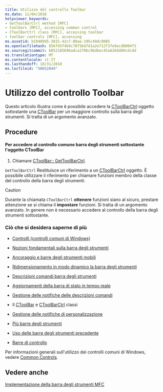 ```yaml
---
title: Utilizzo del controllo Toolbar
ms.date: 11/04/2016
helpviewer_keywords:
- GetToolBarCtrl method [MFC]
- toolbars [MFC], accessing common control
- CToolBarCtrl class [MFC], accessing toolbar
- toolbar controls [MFC], accessing
ms.assetid: b19409d5-3831-42c7-80ae-195c49dc9085
ms.openlocfilehash: 856f45f4b9c78f5bd7d1a2e712f3fe9acd8004f3
ms.sourcegitcommit: 6052185696adca270bc9bdbec45a626dd89cdcdd
ms.translationtype: MT
ms.contentlocale: it-IT
ms.lasthandoff: 10/31/2018
ms.locfileid: "50652049"
---
```

# <a name="working-with-the-toolbar-control"></a>Utilizzo del controllo Toolbar

Questo articolo illustra come è possibile accedere la [CToolBarCtrl](../mfc/reference/ctoolbarctrl-class.md) oggetto sottostante una [CToolBar](../mfc/reference/ctoolbar-class.md) per un maggiore controllo sulla barra degli strumenti. Si tratta di un argomento avanzato.

## <a name="procedures"></a>Procedure

#### <a name="to-access-the-toolbar-common-control-underlying-your-ctoolbar-object"></a>Per accedere al controllo comune barra degli strumenti sottostante l'oggetto CToolBar

1. Chiamare [CToolBar:: GetToolBarCtrl](../mfc/reference/ctoolbar-class.md#gettoolbarctrl).

`GetToolBarCtrl` Restituisce un riferimento a un [CToolBarCtrl](../mfc/reference/ctoolbarctrl-class.md) oggetto. È possibile utilizzare il riferimento per chiamare funzioni membro della classe del controllo della barra degli strumenti.

> [!CAUTION]
>  Durante la chiamata `CToolBarCtrl` **ottenere** funzioni siano al sicuro, prestare attenzione se si chiama il **impostare** funzioni. Si tratta di un argomento avanzato. In genere non è necessario accedere al controllo della barra degli strumenti sottostante.

### <a name="what-do-you-want-to-know-more-about"></a>Ciò che si desidera saperne di più

- [Controlli (controlli comuni di Windows)](../mfc/controls-mfc.md)

- [Nozioni fondamentali sulla barra degli strumenti](../mfc/toolbar-fundamentals.md)

- [Ancoraggio e barre degli strumenti mobili](../mfc/docking-and-floating-toolbars.md)

- [Ridimensionamento in modo dinamico la barra degli strumenti](../mfc/docking-and-floating-toolbars.md)

- [Descrizioni comandi barra degli strumenti](../mfc/toolbar-tool-tips.md)

- [Aggiornamenti della barra di stato in tempo reale](../mfc/toolbar-tool-tips.md)

- [Gestione delle notifiche delle descrizioni comandi](../mfc/handling-tool-tip-notifications.md)

- Il [CToolBar](../mfc/reference/ctoolbar-class.md) e [CToolBarCtrl](../mfc/reference/ctoolbarctrl-class.md) classi

- [Gestione delle notifiche di personalizzazione](../mfc/handling-customization-notifications.md)

- [Più barre degli strumenti](../mfc/toolbar-fundamentals.md)

- [Uso delle barre degli strumenti precedente](../mfc/using-your-old-toolbars.md)

- [Barre di controllo](../mfc/control-bars.md)

Per informazioni generali sull'utilizzo dei controlli comuni di Windows, vedere [Common Controls](/windows/desktop/Controls/common-controls-intro).

## <a name="see-also"></a>Vedere anche

[Implementazione della barra degli strumenti MFC](../mfc/mfc-toolbar-implementation.md)

